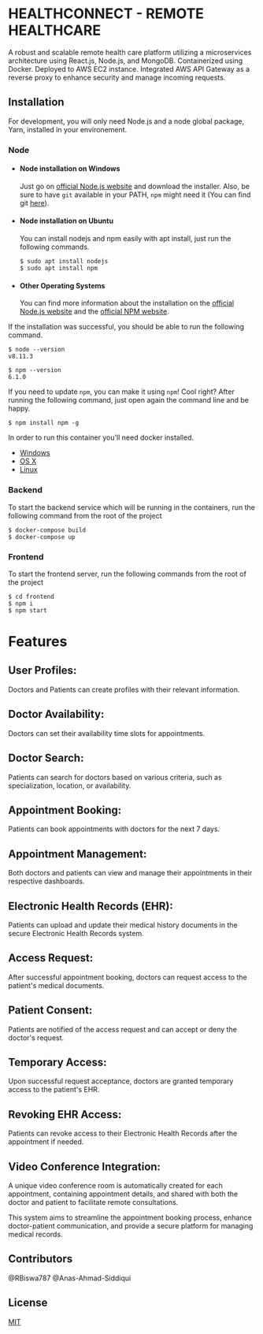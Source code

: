# HEALTHCONNECT - REMOTE HEALTHCARE

A robust and scalable remote health care platform utilizing a microservices architecture using React.js, Node.js, and MongoDB. Containerized using Docker. Deployed to AWS EC2 instance. Integrated AWS API Gateway as a reverse proxy to enhance security and manage incoming requests.

## Installation

For development, you will only need Node.js and a node global package, Yarn, installed in your environement.

### Node
- #### Node installation on Windows

  Just go on [official Node.js website](https://nodejs.org/) and download the installer.
Also, be sure to have `git` available in your PATH, `npm` might need it (You can find git [here](https://git-scm.com/)).

- #### Node installation on Ubuntu

  You can install nodejs and npm easily with apt install, just run the following commands.

      $ sudo apt install nodejs
      $ sudo apt install npm

- #### Other Operating Systems
  You can find more information about the installation on the [official Node.js website](https://nodejs.org/) and the [official NPM website](https://npmjs.org/).

If the installation was successful, you should be able to run the following command.

    $ node --version
    v8.11.3

    $ npm --version
    6.1.0

If you need to update `npm`, you can make it using `npm`! Cool right? After running the following command, just open again the command line and be happy.

    $ npm install npm -g

In order to run this container you'll need docker installed.

* [Windows](https://docs.docker.com/windows/started)
* [OS X](https://docs.docker.com/mac/started/)
* [Linux](https://docs.docker.com/linux/started/)

### Backend
To start the backend service which will be running in the containers, run the following command from the root of the project

    $ docker-compose build
    $ docker-compose up

### Frontend
To start the frontend server, run the following commands from the root of the project

    $ cd frontend
    $ npm i
    $ npm start

# Features

## User Profiles:
Doctors and Patients can create profiles with their relevant information.

## Doctor Availability:
Doctors can set their availability time slots for appointments.

## Doctor Search:
Patients can search for doctors based on various criteria, such as specialization, location, or availability.

## Appointment Booking:
Patients can book appointments with doctors for the next 7 days.

## Appointment Management:
Both doctors and patients can view and manage their appointments in their respective dashboards.

## Electronic Health Records (EHR):
Patients can upload and update their medical history documents in the secure Electronic Health Records system.

## Access Request:
After successful appointment booking, doctors can request access to the patient's medical documents.

## Patient Consent:
Patients are notified of the access request and can accept or deny the doctor's request.

## Temporary Access:
Upon successful request acceptance, doctors are granted temporary access to the patient's EHR.

## Revoking EHR Access:
Patients can revoke access to their Electronic Health Records after the appointment if needed.

## Video Conference Integration:
A unique video conference room is automatically created for each appointment, containing appointment details, and shared with both the doctor and patient to facilitate remote consultations.

This system aims to streamline the appointment booking process, enhance doctor-patient communication, and provide a secure platform for managing medical records.

## Contributors

@RBiswa787
@Anas-Ahmad-Siddiqui

## License

[MIT](https://choosealicense.com/licenses/mit/)
